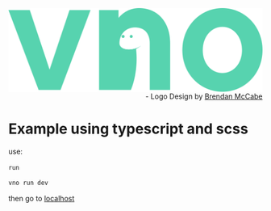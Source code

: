 <img src="../../assets/vnologo.svg"
     alt="vno logo"
     style="float: left; margin-right: 10px;" />

<p align='right'> - Logo Design by <a href='https://www.behance.net/bmccabe'>Brendan McCabe</a></p>

# Example using typescript and scss

use:

`run`

```sh
vno run dev
```

then go to [localhost](http://localhost:3000/)
